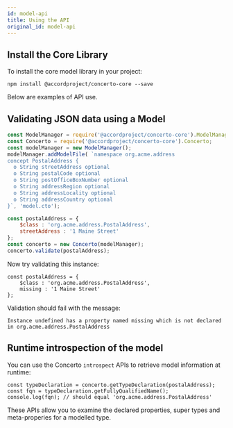 ```yaml
---
id: model-api
title: Using the API
original_id: model-api
---
```


## Install the Core Library

To install the core model library in your project:
```
npm install @accordproject/concerto-core --save
```

Below are examples of API use.

## Validating JSON data using a Model

```js
const ModelManager = require('@accordproject/concerto-core').ModelManager;
const Concerto = require('@accordproject/concerto-core').Concerto;
const modelManager = new ModelManager();
modelManager.addModelFile( `namespace org.acme.address
concept PostalAddress {
  o String streetAddress optional
  o String postalCode optional
  o String postOfficeBoxNumber optional
  o String addressRegion optional
  o String addressLocality optional
  o String addressCountry optional
}`, 'model.cto');

const postalAddress = {
    $class : 'org.acme.address.PostalAddress',
    streetAddress : '1 Maine Street'
};
const concerto = new Concerto(modelManager);
concerto.validate(postalAddress);
```

Now try validating this instance:

```
const postalAddress = {
    $class : 'org.acme.address.PostalAddress',
    missing : '1 Maine Street'
};
```

Validation should fail with the message:

```
Instance undefined has a property named missing which is not declared in org.acme.address.PostalAddress
```

## Runtime introspection of the model

You can use the Concerto `introspect` APIs to retrieve model information at runtime:

```
const typeDeclaration = concerto.getTypeDeclaration(postalAddress);
const fqn = typeDeclaration.getFullyQualifiedName();
console.log(fqn); // should equal 'org.acme.address.PostalAddress'
```

These APIs allow you to examine the declared properties, super types and meta-properies for a modelled type.